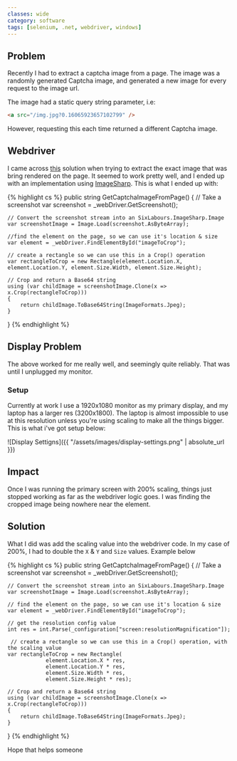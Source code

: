 ```yaml
---
classes: wide
category: software
tags: [selenium, .net, webdriver, windows]
---
```


## Problem 

Recently I had to extract a captcha image from a page. The image was a randomly generated Captcha image, and generated a new image for every request to the image url. 

The image had a static query string parameter, i.e:
```html
<a src="/img.jpg?0.16065923657102799" />
```
However, requesting this each time returned a different Captcha  image. 

## Webdriver 

I came across [this](https://stackoverflow.com/questions/13832322) solution when trying to extract the exact image that was bring rendered on the page. It seemed to work pretty well, and I ended up with an implementation using [ImageSharp](https://github.com/SixLabors/ImageSharp). This is what I ended up with:

{% highlight cs %}
public string GetCaptchaImageFromPage()
{
    // Take a screenshot
    var screenshot = _webDriver.GetScreenshot();

    // Convert the screenshot stream into an SixLabours.ImageSharp.Image
    var screenshotImage = Image.Load(screenshot.AsByteArray);

    //find the element on the page, so we can use it's location & size
    var element = _webDriver.FindElementById("imageToCrop");

    // create a rectangle so we can use this in a Crop() operation
    var rectangleToCrop = new Rectangle(element.Location.X, element.Location.Y, element.Size.Width, element.Size.Height);

    // Crop and return a Base64 string
    using (var childImage = screenshotImage.Clone(x => x.Crop(rectangleToCrop)))
    {
        return childImage.ToBase64String(ImageFormats.Jpeg);
    }
}
{% endhighlight %}

## Display Problem  

The above worked for me really well, and seemingly quite reliably. That was until I unplugged my monitor.

### Setup
Currently at work I use a 1920x1080 monitor as my primary display, and my laptop has a larger res (3200x1800). The laptop is almost impossible to use at this resolution unless you're using scaling to make all the things bigger. This is what i've got setup below:

![Display Settigns]({{ "/assets/images/display-settings.png" | absolute_url }})

## Impact

Once I was running the primary screen with 200% scaling, things just stopped working as far as the webdriver logic goes. I was finding the cropped image being nowhere near the element. 

## Solution

What I did was add the scaling value into the webdriver code. In my case of 200%, I had to double the `X` & `Y` and `Size` values. Example below

{% highlight cs %}
public string GetCaptchaImageFromPage()
{
    // Take a screenshot
    var screenshot = _webDriver.GetScreenshot();

    // Convert the screenshot stream into an SixLabours.ImageSharp.Image
    var screenshotImage = Image.Load(screenshot.AsByteArray);

    // find the element on the page, so we can use it's location & size
    var element = _webDriver.FindElementById("imageToCrop");

    // get the resolution config value
    int res = int.Parse(_configuration["screen:resolutionMagnification"]);

     // create a rectangle so we can use this in a Crop() operation, with the scaling value
    var rectangleToCrop = new Rectangle(
                element.Location.X * res, 
                element.Location.Y * res, 
                element.Size.Width * res, 
                element.Size.Height * res);

    // Crop and return a Base64 string
    using (var childImage = screenshotImage.Clone(x => x.Crop(rectangleToCrop)))
    {
        return childImage.ToBase64String(ImageFormats.Jpeg);
    }
}
{% endhighlight %}

Hope that helps someone